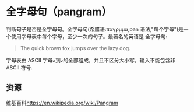 # 全字母句（pangram）

判断句子是否是全字母句。全字母句(希腊语:παγρμμα,pan 语法,"每个字母")是一个使用字母表中每个字母，至少一次的句子。最著名的英语是 全字母句:

> The quick brown fox jumps over the lazy dog.

字母表由 ASCII 字母`a`到`z`的全部组成，并且不区分大小写。输入不能包含非 ASCII 符号.

[help-page]: https://exercism.io/tracks/rust/learning
[modules]: https://doc.rust-lang.org/book/ch07-00-modules.html
[cargo]: https://doc.rust-lang.org/book/ch14-00-more-about-cargo.html
[rust-tests]: https://doc.rust-lang.org/book/ch11-02-running-tests.html

## 资源

维基百科<https://en.wikipedia.org/wiki/Pangram>
